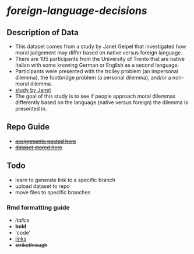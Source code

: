# *foreign-language-decisions*

## **Description of Data**
- This dataset comes from a study by Janet Geipel that investigated how moral judgement may differ based on native versus foreign language.
- There are 105 participants from the University of Trento that are native Italian with some knowing German or English as a second language. 
- Participants were presented with the trolley problem (an impersonal dilemma), the footbridge problem (a personal dilemma), and/or a non-moral dilemma. 
- [study by Janet](https://doi.org/10.1371/journal.pone.0131529)
- The goal of this study is to see if people approach moral dilemmas differently based on the language (native versus foreign) the dilemma is presented in. 

## **Repo Guide**
- ~~[assignments posted here](https://github.com/lindseygking/foreign-language-decisions.git)~~
- ~~[dataset stored here](https://github.com/lindseygking/foreign-language-decisions.git)~~

## **Todo**
- learn to generate link to a specific branch
- upload dataset to repo
- move files to specific branches 

### **Rmd formatting guide**
- *italics*
- **bold**
- 'code'
- [links](rmarkdown.rstudio.com)
- ~~strikethrough~~

